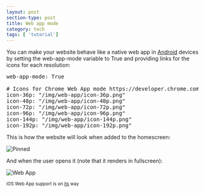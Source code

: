 ```yaml
---
layout: post
section-type: post
title: Web app mode
category: tech
tags: [ 'tutorial']
---
```

You can make your website behave like a native web app in
[Android](https://developer.chrome.com/multidevice/android/installtohomescreen)
devices by setting the web-app-mode variable to True and providing links for the
icons for each resolution:

<pre style="text-align: left">
web-app-mode: True

# Icons for Chrome Web App mode https://developer.chrome.com/multidevice/android/installtohomescreen
icon-36p: "/img/web-app/icon-36p.png"
icon-48p: "/img/web-app/icon-48p.png"
icon-72p: "/img/web-app/icon-72p.png"
icon-96p: "/img/web-app/icon-96p.png"
icon-144p: "/img/web-app/icon-144p.png"
icon-192p: "/img/web-app/icon-192p.png"
</pre>

This is how the website will look when added to the homescreen:

![Pinned](https://dl.dropboxusercontent.com/u/8522559/personal-jekyll-theme/pinned.jpg)

And when the user opens it (note that it renders in fullscreen):

![Web App](https://dl.dropboxusercontent.com/u/8522559/personal-jekyll-theme/web-app.jpg)

<small>iOS Web App support is on [its](https://github.com/PanosSakkos/personal-jekyll-theme/issues/88) way</small>

